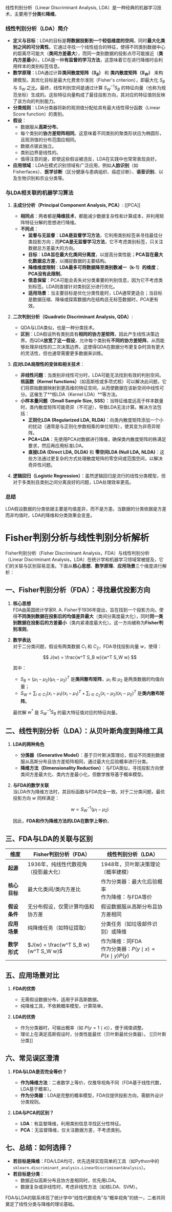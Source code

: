 线性判别分析（Linear Discriminant Analysis, LDA）是一种经典的机器学习技术，主要用于**分类**和**降维**。

### 线性判别分析（LDA）简介

- **定义与目标**：LDA的目标是**将数据投影到一个较低维度的空间**，同时**最大化类别之间的可分离性**。它通过寻找一个线性组合的特征，使得不同类别数据中心的距离尽可能大（**类间方差最大**），而同一类别数据的投影点尽可能接近（**类内方差最小**）。LDA是一种**有监督的学习方法**，这意味着它在进行降维时会利用样本的类别标签信息。
- **数学原理**：LDA通过计算**类间散度矩阵（$S_B$）** 和 **类内散度矩阵（$S_W$）** 来构建模型。其优化目标是最大化费舍尔准则（Fisher's criterion），即最大化 $S_B$ 与 $S_W$ 之比。最终，线性判别空间是通过计算 $S_W^{-1}S_B$ 的特征向量（也称为规范坐标）生成的。这些特征向量构成了最佳投影方向，其对应的特征值则反映了该方向的判别能力。
- **分类规则**：LDA分类器将新的观测值分配给具有最大线性得分函数（Linear Score function）的类别。
- **假设**：
    - 数据服从**高斯分布**。
    - 每个类别的**协方差矩阵相同**。这意味着不同类别的聚类形状应为椭圆形，且观测值的分布范围应相同。
    - 数据点彼此独立。
    - 类别边界是线性的。
    - 值得注意的是，即使这些假设被违反，LDA在实践中也常常表现良好。
- **应用领域**：LDA在模式识别领域有广泛应用，例如**人脸识别**（如Fisherfaces）、**医学诊断**（区分健康与患病组织、癌症诊断）、**语音识别**、以及生物识别和农业分类等。

### 与LDA相关联的机器学习算法

1. **主成分分析（Principal Component Analysis, PCA）**:
    [[PCA]]
    - **相同点**：两者都是**降维技术**，都能减少数据复杂性和计算成本，并利用矩阵特征分解的思想进行降维。
    - **不同点**：
        - **监督与无监督**：**LDA是监督学习方法**，它利用类别标签来寻找最佳分类投影方向；而**PCA是无监督学习方法**，它不考虑类别标签，只关注数据总方差最大的方向。
        - **目标**：**LDA旨在最大化类间分离度**，以提高分类性能；**PCA旨在最大化数据总方差**，以捕捉数据的主要结构。
        - **降维维度限制**：**LDA最多可将数据降至类别数减一（k-1）的维度**；**PCA没有此限制**。
        - **信息保留**：PCA可能会丢失对分类重要的判别信息，因为它不考虑类别标签。LDA则直接针对类别区分进行优化。
        - **适用场景**：当主要目标是优化分类性能时，LDA通常更适合；当目标是数据压缩、降噪或探索数据内在结构且无标签数据时，PCA更有效。
2. **二次判别分析（Quadratic Discriminant Analysis, QDA）**:
    
    - QDA与LDA类似，也是一种分类技术。
    - **区别**：LDA假设所有类别具有**相同的协方差矩阵**，因此产生线性决策边界。而QDA**放宽了这一假设**，允许每个类别有**不同的协方差矩阵**，从而能够处理非线性的二次决策边界。这使得QDA在数据分布更复杂时具有更大的灵活性，但也通常需要更多数据来训练。
3. **应对LDA局限性的变体和相关技术**：
    
    - **非线性问题**：当类别非线性可分时，LDA可能无法找到有效的判别空间。**核函数（Kernel functions）**（如高斯核或多项式核）可以解决此问题，它们将原始数据映射到更高维的特征空间，从而使数据在该新空间中线性可分。这催生了**核LDA（Kernel LDA）**等方法。
    - **小样本量问题（Small Sample Size, SSS）**：当特征维度远高于样本数量时，类内散度矩阵可能奇异（不可逆），导致LDA无法计算。解决方法包括：
        - **正则化LDA (Regularized LDA, RLDA)**：向类内散度矩阵添加一个小的扰动（通常是与正则化参数相乘的单位矩阵），使其变为非奇异矩阵。
        - **PCA+LDA**：先使用PCA对数据进行降维，确保类内散度矩阵的秩满足要求，然后再应用标准LDA。
        - **直接LDA (Direct LDA, DLDA)** 和 **零空间LDA (Null LDA, NLDA)**：这些方法通过更复杂的方式处理散度矩阵的零空间或范围空间，以解决奇异性问题。
4. **逻辑回归（Logistic Regression）**：虽然逻辑回归是流行的线性分类模型，但对于多类别且类别之间分离良好的问题，LDA处理效率更高。
    

### 总结
LDA假设数据的分类依据主要是均值差异，而不是方差。当数据的分类依据是方差而非均值时，LDA的降维和分类效果会变差。


# Fisher判别分析与线性判别分析解析

Fisher判别分析（Fisher Discriminant Analysis，FDA）与线性判别分析（Linear Discriminant Analysis，LDA）在统计学和机器学习领域常被提及，它们的关联与区别容易混淆。下面从**核心思想**、**数学原理**、**应用场景**三个维度进行解析：

## 一、Fisher判别分析（FDA）：寻找最优投影方向

1. **核心思想**  
   FDA由英国统计学家R. A. Fisher于1936年提出，旨在找到一个投影方向，使得**不同类别数据在投影后的均值差异最大**（类间分离度最大化），同时**同一类别数据在投影后的方差最小**（类内紧凑度最大化）。这一方向被称为**Fisher判别准则**。

2. **数学表达**  
   对于二分类问题，假设有两类数据 $C_1$ 和 $C_2$，FDA寻找投影向量 $w$，使得：

   $$
   J(w) = \frac{w^T S_B w}{w^T S_W w}
   $$

   其中：
   - $S_B = (\mu_1 - \mu_2)(\mu_1 - \mu_2)^T$ 是**类间散布矩阵**，$\mu_1$ 和 $\mu_2$ 是两类数据的均值向量；
   - $S_W = \sum_{i \in C_1} (x_i - \mu_1)(x_i - \mu_1)^T + \sum_{i \in C_2} (x_i - \mu_2)(x_i - \mu_2)^T$ 是**类内散布矩阵**。

   最优解 $w^*$ 是 $S_W^{-1} S_B$ 的最大特征值对应的特征向量。

## 二、线性判别分析（LDA）：从贝叶斯角度到降维工具

1. **LDA的两种角色**  
   - **分类器（Generative Model）**：基于贝叶斯决策理论，假设不同类别数据服从高斯分布且协方差矩阵相同，通过最大化后验概率进行分类。  
   - **降维方法（Dimensionality Reduction）**：与FDA类似，寻找投影方向使类间方差最大化、类内方差最小化，但数学推导基于概率模型。

2. **与FDA的数学关联**  
   当LDA作为降维方法时，其目标函数与FDA完全一致。对于二分类问题，最优投影方向 $w$ 同样满足：

   $$
   w \propto S_W^{-1} (\mu_1 - \mu_2)
   $$

   因此，**FDA和作为降维方法的LDA在数学上等价**。

## 三、FDA与LDA的关联与区别

| **维度**       | **Fisher判别分析（FDA）**               | **线性判别分析（LDA）**                  |
|----------------|----------------------------------------|------------------------------------------|
| **起源**       | 1936年，纯线性代数视角（投影最大化）  | 1948年，贝叶斯决策理论（概率建模）       |
| **核心目标**   | 最大化类间/类内方差比                   | 作为分类器：最大化后验概率<br>作为降维：与FDA等价 |
| **假设条件**   | 无分布假设，仅需计算均值和协方差       | 假设数据服从高斯分布且协方差相同         |
| **应用场景**   | 纯降维任务（如特征提取）               | 分类任务（如垃圾邮件识别）或降维         |
| **数学形式**   | $J(w) = \frac{w^T S_B w}{w^T S_W w}$   | 作为降维：同FDA<br>作为分类器：$P(y \mid x) \propto P(x \mid y)P(y)$ |


## 五、应用场景对比

1. **FDA的优势**  
   - 无需假设数据分布，适用于非高斯数据。  
   - 纯降维工具，不依赖概率模型，计算简单。

2. **LDA的优势**  
   - 作为分类器时，可输出概率（如 $P(y=1 \mid x)$），便于阈值调整。  
   - 理论上在满足高斯假设时，分类性能最优（贝叶斯最优分类器）。
[[贝叶斯分类]]
## 六、常见误区澄清

1. **FDA与LDA是否完全等价？**  
   - **作为降维方法**：二者数学上等价，仅推导视角不同（FDA基于线性代数，LDA基于概率）。  
   - **作为分类器**：LDA是完整的概率模型，FDA仅提供投影方向，需额外设计分类规则。

2. **LDA与PCA的区别？**  
   - **LDA**：有监督降维，利用类别信息寻找区分性特征。  
   - **PCA**：无监督降维，仅关注数据方差，不考虑类别。

## 七、总结：如何选择？

- **若目标是降维**：FDA/LDA均可，优先选择实现简单的工具（如Python中的`sklearn.discriminant_analysis.LinearDiscriminantAnalysis`）。  
- **若目标是分类**：  
  - 数据近似高斯分布且协方差相同时，优先用LDA。  
  - 数据复杂或非线性时，考虑非线性方法（如核LDA、SVM）。

FDA与LDA的联系体现了统计学中“线性代数视角”与“概率视角”的统一，二者共同奠定了线性分类与降维的理论基础。

